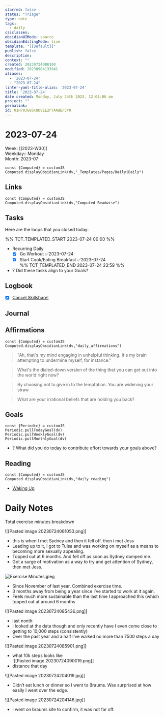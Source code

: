 ```yaml
---
starred: false
status: "Triage"
type: note
tags:
  - daily
cssclasses: 
obsidianUIMode: source
obsidianEditingMode: live
template: "[[Default]]"
publish: false
description: 
context: ""
created: 20230724000100
modified: 20230904133941
aliases:
  - '2023-07-24'
  - "2023-07-24"
linter-yaml-title-alias: '2023-07-24'
title: '2023-07-24'
date created: Monday, July 24th 2023, 12:01:00 am
project: ""
permalink: 
id: 01H70JG86K8DV1E2PTAABEF5Y0
---
```


# 2023-07-24

Week: [[2023-W30]]  
Weekday:: Monday  
Month: 2023-07

```dataviewjs
const {Computed} = customJS
Computed.displayObsidianLink(dv,"_Templates/Pages/Daily|Daily")
```

## Links

```dataviewjs
const {Computed} = customJS
Computed.displayObsidianLink(dv,"Computed Readwise")
```

## Tasks

Here are the loops that you closed today:

%% TCT_TEMPLATED_START 2023-07-24 00:00 %%
* Recurring Daily
    - [x] Go Workout ✅2023-07-24
    - [x] Start Cook/Eating Breakfast ✅2023-07-24  
%% TCT_TEMPLATED_END 2023-07-24 23:59 %%
* ? Did these tasks align to your Goals?

## Logbook
- [x] [Cancel Skillshare!](things:///show?id=BkuUAaauTCXp4zAqGmdSji)
## Journal

## Affirmations

```dataviewjs
const {Computed} = customJS
Computed.displayObsidianLink(dv,"daily_affirmations")
```

> "Ah, that's my mind engaging in unhelpful thinking. It's my brain attempting to undermine myself, for instance."

> What's the dialed-down version of the thing that you can get out into the world right now?

> By choosing not to give in to the temptation. You are widening your straw

> What are your irrational beliefs that are holding you back?

## Goals

```dataviewjs
const {Periodic} = customJS
Periodic.pullTodayGoal(dv)
Periodic.pullWeeklyGoal(dv)
Periodic.pullMonthlyGoal(dv)
```
* ? What did you do today to contribute effort towards your goals above?

## Reading

```dataviewjs
const {Computed} = customJS
Computed.displayObsidianLink(dv,"daily_reading")
```
* [Waking Up]( https://read.readwise.io/read/01gjr2j724698ts9z7mbyxz63z)

# Daily Notes

Total exercise minutes breakdown

![[Pasted image 20230724061053.png]]
* this is when I met Sydney and then it fell off. then i met Jess
* Leading up to it, I got to Tulsa and was working on myself as a means to becoming more sexually appealing.
* Topped out at 6 months. And fell off as soon as Sydney dumped me.
* Got a surge of motivation as a way to try and get attention of Sydney, then met Jess.


![Exercise Minutes.jpeg](blob:capacitor://localhost/0f8d3109-d543-474d-8e63-49f57ba577ef)
* Since November of last year. Combined exercise time.
* 3 months away from being a year since I’ve started to work at it again.
* Feels much more sustainable than the last time I approached this (which topped out at around 6 months



![[Pasted image 20230724085436.png]]
* last nonth
* I looked at the data though and only recently have I even come close to getting to 10,000 steps (consistently)
* Over the past year and a half I’ve walked no more than 7500 steps a day

![[Pasted image 20230724085901.png]]
* what 10k steps looks like  
![[Pasted image 20230724090019.png]]
* distance that day


![[Pasted image 20230724204019.jpg]]
* Didn’t eat lunch or dinner so I went to Braums. Was surprised at how easily I went over the edge.


![[Pasted image 20230724204146.jpg]]
* I went on braums site to confirm, it was not far off.
